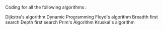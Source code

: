 Coding for all the following algorithms :

Dijkstra's algorithm
Dynamic Programming
Floyd's algorithm
Breadth first search
Depth first search
Prim's Algorithm
Kruskal's algorithm
